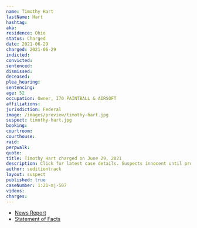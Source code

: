 ```yaml
---
name: Timothy Hart
lastName: Hart
hashtag:
aka:
residence: Ohio
status: Charged
date: 2021-06-29
charged: 2021-06-29
indicted:
convicted:
sentenced:
dismissed:
deceased:
plea_hearing:
sentencing:
age: 52
occupation: Owner, I70 PAINTBALL & AIRSOFT
affiliations:
jurisdiction: Federal
image: /images/preview/timothy-hart.jpg
suspect: timothy-hart.jpg
booking:
courtroom:
courthouse:
raid:
perpwalk:
quote:
title: Timothy Hart charged on June 29, 2021
description: Click for latest case details. Suspects innocent until proven guilty.
author: seditiontrack
layout: suspect
published: true
caseNumber: 1:21-mj-507
videos:
charges:
---
```

- [News Report](https://www.wusa9.com/article/news/national/capitol-riots/i70-paintball-and-airsoft-owner-charged-in-capitol-riots-wearing-qanon-gear-timothy-hart/65-b2582dd8-1272-4dd0-817c-e56829faf180)
- [Statement of Facts](https://www.justice.gov/usao-dc/case-multi-defendant/file/1408076/download)
